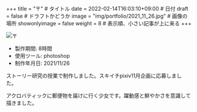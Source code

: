 +++
title = "〒" # タイトル
date = 2022-02-14T16:03:10+09:00 # 日付
draft = false # ドラフトかどうか
image = "img/portfolio/2021_11_26.jpg" # 画像の場所
showonlyimage = false
weight = 8 # 表示順、小さい記事が上に来る 
+++

<!--見出しここまで-->
<!--more-->

![〒](/img/portfolio/2021_11_26.jpg)

- 製作期間: 8時間
- 使用ツール: photoshop
- 制作年月日: 2021/11/26
  
ストーリー研究の授業で制作しました。スキイチpixiv11月企画に応募しました。

アクロバティックに郵便物を届けに行く少女です。躍動感と鮮やかさを意識して描きました。